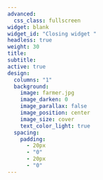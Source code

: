 ```yaml
---
advanced:
  css_class: fullscreen
widget: blank
widget_id: "Closing widget "
headless: true
weight: 30
title: 
subtitle: 
active: true
design:
  columns: "1"
  background: 
    image: farmer.jpg
    image_darken: 0
    image_parallax: false
    image_position: center
    image_size: cover
    text_color_light: true
  spacing:
    padding:
      - 20px
      - "0"
      - 20px
      - "0"
---
```

